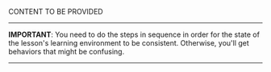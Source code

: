 CONTENT TO BE PROVIDED

------

**IMPORTANT**: You need to do the steps in sequence in order for the state of the lesson's learning environment to be
consistent. Otherwise, you'll get behaviors that might be confusing.

------

